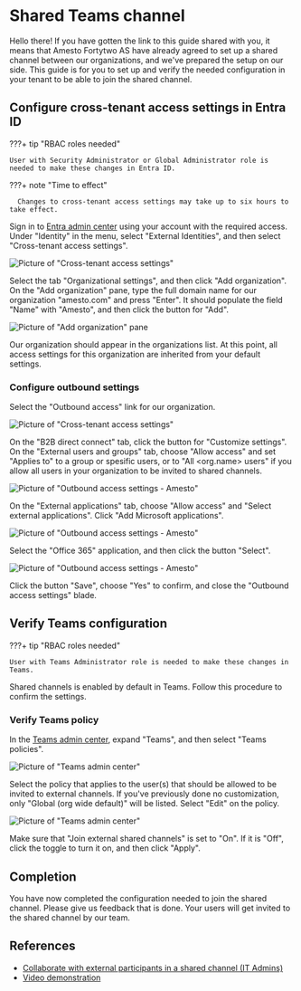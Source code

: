 # Shared Teams channel

Hello there! If you have gotten the link to this guide shared with you, it means that Amesto Fortytwo AS have already agreed to set up a shared channel between our organizations, and we've prepared the setup on our side.
This guide is for you to set up and verify the needed configuration in your tenant to be able to join the shared channel.

## Configure cross-tenant access settings in Entra ID

???+ tip "RBAC roles needed"

    User with Security Administrator or Global Administrator role is needed to make these changes in Entra ID.

???+ note "Time to effect"
  
      Changes to cross-tenant access settings may take up to six hours to take effect.

Sign in to [Entra admin center](https://entra.microsoft.com/#home) using your account with the required access.
Under "Identity" in the menu, select "External Identities", and then select "Cross-tenant access settings".

![Picture of "Cross-tenant access settings"](media/shared_teams_channel.png)

Select the tab "Organizational settings", and then click "Add organization".
On the "Add organization" pane, type the full domain name for our organization "amesto.com" and press "Enter".
It should populate the field "Name" with "Amesto", and then click the button for "Add".

![Picture of "Add organization" pane](media/shared_teams_channel-1.png)

Our organization should appear in the organizations list. At this point, all access settings for this organization are inherited from your default settings.

### Configure outbound settings

Select the "Outbound access" link for our organization.

![Picture of "Cross-tenant access settings"](media/shared_teams_channel-2.png)

On the "B2B direct connect" tab, click the button for "Customize settings".
On the "External users and groups" tab, choose "Allow access" and set "Applies to" to a group or spesific users, or to "All &lt;org.name&gt; users" if you allow all users in your organization to be invited to shared channels.

![Picture of "Outbound access settings - Amesto"](media/shared_teams_channel-3.png)

On the "External applications" tab, choose "Allow access" and "Select external applications". Click "Add Microsoft applications".

![Picture of "Outbound access settings - Amesto"](media/shared_teams_channel-4.png)

Select the "Office 365" application, and then click the button "Select".

![Picture of "Outbound access settings - Amesto"](media/shared_teams_channel-5.png)

Click the button "Save", choose "Yes" to confirm, and close the "Outbound access settings" blade.

## Verify Teams configuration

???+ tip "RBAC roles needed"

    User with Teams Administrator role is needed to make these changes in Teams.

Shared channels is enabled by default in Teams. Follow this procedure to confirm the settings.

### Verify Teams policy

In the [Teams admin center](https://admin.teams.microsoft.com/), expand "Teams", and then select "Teams policies".

![Picture of "Teams admin center"](media/shared_teams_channel-6.png)

Select the policy that applies to the user(s) that should be allowed to be invited to external channels. If you've previously done no customization, only "Global (org wide default)" will be listed. Select "Edit" on the policy.

![Picture of "Teams admin center"](media/shared_teams_channel-7.png)

Make sure that "Join external shared channels" is set to "On". If it is "Off", click the toggle to turn it on, and then click "Apply".

## Completion

You have now completed the configuration needed to join the shared channel. Please give us feedback that is done.
Your users will get invited to the shared channel by our team.

## References

- [Collaborate with external participants in a shared channel (IT Admins)](https://learn.microsoft.com/microsoft-365/solutions/collaborate-teams-direct-connect?view=o365-worldwide)
- [Video demonstration](https://learn.microsoft.com/en-gb/microsoft-365/solutions/collaborate-teams-direct-connect?view=o365-worldwide#video-demonstration)